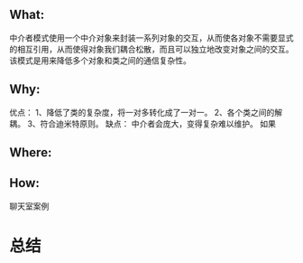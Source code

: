 ## What:
中介者模式使用一个中介对象来封装一系列对象的交互，从而使各对象不需要显式的相互引用，从而使得对象我们耦合松散，而且可以独立地改变对象之间的交互。该模式是用来降低多个对象和类之间的通信复杂性。

## Why:
优点：
1、降低了类的复杂度，将一对多转化成了一对一。 
2、各个类之间的解耦。 
3、符合迪米特原则。
缺点：
中介者会庞大，变得复杂难以维护。
如果


## Where:



## How:

聊天室案例

# 总结
